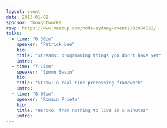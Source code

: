 ```yaml
---
layout: event
date: 2013-01-09
sponsor: thoughtworks
rsvp: https://www.meetup.com/node-sydney/events/92984022/
talks:
  - time: "6:30pm"
    speaker: "Patrick Lee"
    bio:
    title: "Streams: programming things you don't have yet"
    intro:
  - time: "7:15pm"
    speaker: "Simon Swain"
    bio:
    title: "Straw: a real time processing framework"
    intro:
  - time: "8:00pm"
    speaker: "Romain Prieto"
    bio:
    title: "Heroku: from nothing to live in 5 minutes"
    intro:
---
```

